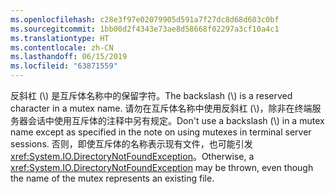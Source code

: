 ```yaml
---
ms.openlocfilehash: c28e3f97e02079905d591a7f27dc8d68d603c0bf
ms.sourcegitcommit: 1bb00d2f4343e73ae8d58668f02297a3cf10a4c1
ms.translationtype: HT
ms.contentlocale: zh-CN
ms.lasthandoff: 06/15/2019
ms.locfileid: "63871559"
---
```

<span data-ttu-id="a793a-101">反斜杠 (\\) 是互斥体名称中的保留字符。</span><span class="sxs-lookup"><span data-stu-id="a793a-101">The backslash (\\) is a reserved character in a mutex name.</span></span> <span data-ttu-id="a793a-102">请勿在互斥体名称中使用反斜杠 (\\)，除非在终端服务器会话中使用互斥体的注释中另有规定。</span><span class="sxs-lookup"><span data-stu-id="a793a-102">Don't use a backslash (\\) in a mutex name except as specified in the note on using mutexes in terminal server sessions.</span></span> <span data-ttu-id="a793a-103">否则，即使互斥体的名称表示现有文件，也可能引发 <xref:System.IO.DirectoryNotFoundException>。</span><span class="sxs-lookup"><span data-stu-id="a793a-103">Otherwise, a <xref:System.IO.DirectoryNotFoundException> may be thrown, even though the name of the mutex represents an existing file.</span></span>
